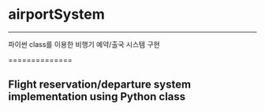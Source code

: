 # airportSystem

----------------------------
파이썬 class를 이용한 비행기 예약/출국 시스템 구현


==============


Flight reservation/departure system implementation using Python class
----------------------------
